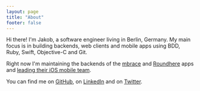 ```yaml
---
layout: page
title: "About"
footer: false
---
```


Hi there! I'm Jakob, a software engineer living in Berlin, Germany. My main focus is in building backends, web clients and mobile apps using BDD, Ruby, Swift, Objective-C and Git.

Right now I'm maintaining the backends of the [mbrace](http://getmbrace.com) and [Roundhere](http://www.roundhere.me) apps and [leading their iOS mobile team](../lessons-ive-learned-being-a-team-leader/).

You can find me on [GitHub](https://github.com/mikrobi "Jakob Class on GitHub"), on [LinkedIn](https://www.linkedin.com/in/jakobclass "Jakob Class on LinkedIn") and on [Twitter](https://twitter.com/classisch "Jakob Class on Twitter").


